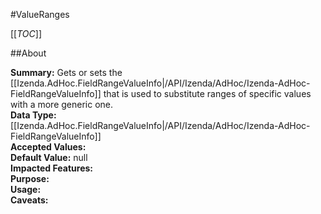 #ValueRanges

[[_TOC_]]

##About

**Summary:** Gets or sets the [[Izenda.AdHoc.FieldRangeValueInfo|/API/Izenda/AdHoc/Izenda-AdHoc-FieldRangeValueInfo]] that is used to substitute ranges of specific values with a more generic one.  
**Data Type:** [[Izenda.AdHoc.FieldRangeValueInfo|/API/Izenda/AdHoc/Izenda-AdHoc-FieldRangeValueInfo]]  
**Accepted Values:**   
**Default Value:** null  
**Impacted Features:**   
**Purpose:**   
**Usage:**   
**Caveats:**   

